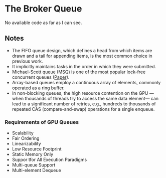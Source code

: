 # The Broker Queue

No available code as far as I can see.

## Notes

* The FIFO queue design, which defines a head from which items are drawn and a tail for appending items, is the most common choice in previous work.
* It implicitly maintains tasks in the order in which they were submitted. 
* Michael-Scott queue (MSQ) is one of the most popular lock-free concurrent queues ([Paper](https://www.cs.rochester.edu/~scott/papers/1996_PODC_queues.pdf)).
* Array-based queues employ a continuous array of elements, commonly operated as a ring buffer.
* In non-blocking queues, the high resource contention on the GPU — when thousands of threads try to access the same data element— can lead to a significant number of retries, e.g., hundreds to thousands of repeated CAS (compare-and-swap) operations for a single enqueue.


### Requirements of GPU Queues

* Scalability
* Fair Ordering
* Linearizability
* Low Resource Footprint
* Static Memory Only
* Suppor tfor All Execution Paradigms
* Multi-queue Support
* Multi-element Dequeue